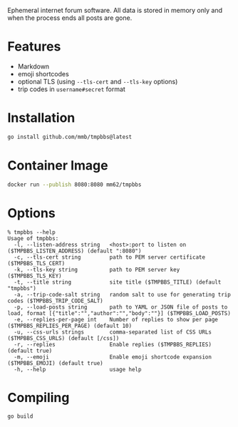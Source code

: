 Ephemeral internet forum software. All data is stored in memory only and when
the process ends all posts are gone.

# Features
  * Markdown
  * emoji shortcodes
  * optional TLS (using `--tls-cert` and `--tls-key` options)
  * trip codes in `username#secret` format

# Installation

```sh
go install github.com/mmb/tmpbbs@latest
```

# Container Image

```sh
docker run --publish 8080:8080 mm62/tmpbbs
```

# Options

```
% tmpbbs --help
Usage of tmpbbs:
  -l, --listen-address string   <host>:port to listen on ($TMPBBS_LISTEN_ADDRESS) (default ":8080")
  -c, --tls-cert string         path to PEM server certificate ($TMPBBS_TLS_CERT)
  -k, --tls-key string          path to PEM server key ($TMPBBS_TLS_KEY)
  -t, --title string            site title ($TMPBBS_TITLE) (default "tmpbbs")
  -a, --trip-code-salt string   random salt to use for generating trip codes ($TMPBBS_TRIP_CODE_SALT)
  -p, --load-posts string       path to YAML or JSON file of posts to load, format [{"title":"","author":"","body":""}] ($TMPBBS_LOAD_POSTS)
  -e, --replies-per-page int    Number of replies to show per page ($TMPBBS_REPLIES_PER_PAGE) (default 10)
  -u, --css-urls strings        comma-separated list of CSS URLs ($TMPBBS_CSS_URLS) (default [/css])
  -r, --replies                 Enable replies ($TMPBBS_REPLIES) (default true)
  -m, --emoji                   Enable emoji shortcode expansion ($TMPBBS_EMOJI) (default true)
  -h, --help                    usage help
```

# Compiling

```sh
go build
```
